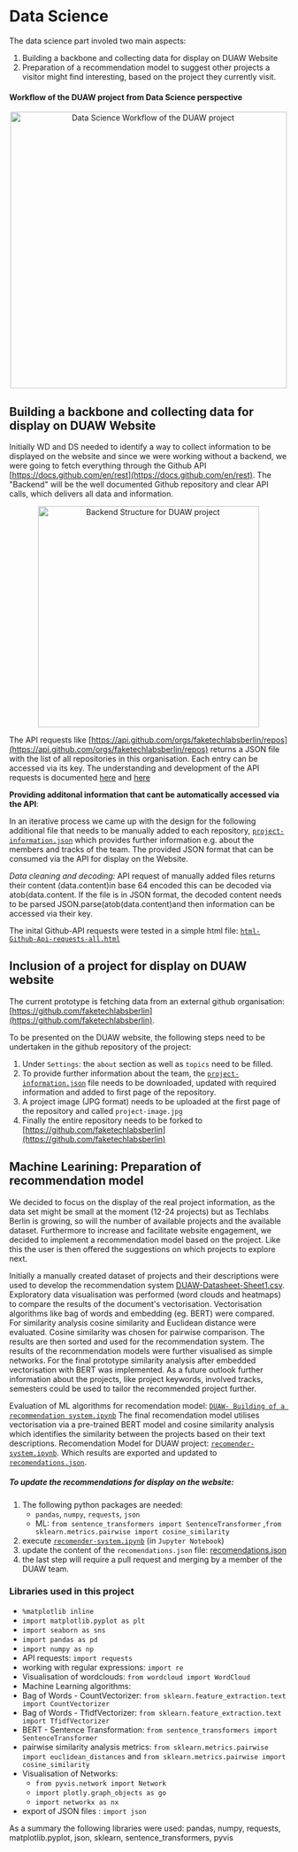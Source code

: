 # Data Science 
The data science part involed two main aspects:
1. Building a backbone and collecting data for display on DUAW Website
2. Preparation of a recommendation model to suggest other projects a visitor might find interesting, based on the project they currently visit.

#### Workflow of the DUAW project from Data Science perspective

<p align="center">
    <img alt="Data Science Workflow of the DUAW project" src="https://github.com/TechLabs-Berlin/wt21-duaw/blob/main/duaw-ds/Workflow-DUAW.png" width="500" />
</p>

## Building a backbone and collecting data for display on DUAW Website 
Initially WD and DS needed to identify a way to collect information to be displayed on the website and since we were working without a backend, we were going to fetch everything  through the Github API [https://docs.github.com/en/rest](https://docs.github.com/en/rest). 
The "Backend" will be the well documented Github repository and clear API calls, which delivers all data and information.

<p align="center">
    <img alt="Backend Structure for DUAW project" src="https://github.com/TechLabs-Berlin/wt21-duaw/blob/main/duaw-ds/Backend-DUAW.png" width="400" />
</p>

The API requests like [https://api.github.com/orgs/faketechlabsberlin/repos](https://api.github.com/orgs/faketechlabsberlin/repos) returns a JSON file with the list of all repositories in this organisation. Each entry can be accessed via its key. The understanding and development of the API requests is documented [here](https://docs.google.com/document/d/1QXbku0m9IZ4pIIGcMU5w2gV4SWQm4IdJ4WzxZ-rQzt4/edit?usp=sharing) and [here](https://docs.google.com/spreadsheets/d/1ClUbkvfNUsZx11E67UgOiJZmQgV_Su72sxnqYfyj0W0/edit?usp=sharing)

**Providing additonal information that cant be automatically accessed via the API**:

In an iterative process we came up with the design for the following additional file that needs to be manually added to each repository, [`project-information.json`](https://github.com/TechLabs-Berlin/wt21-duaw/blob/main/duaw-ds/project-information.json) which provides further information e.g. about the members and tracks of the team.
The provided JSON format that can be consumed via the API for display on the Website. 

*Data cleaning and decoding:* API request of manually added files returns their content (data.content)in base 64 encoded 
this can be decoded via atob(data.content. If the file is in JSON format, the decoded content needs to be parsed JSON.parse(atob(data.content)and then information can be accessed via their key.

The inital Github-API requests were tested in a simple html file: [`html-Github-Api-requests-all.html`](https://github.com/TechLabs-Berlin/wt21-duaw/blob/main/duaw-ds/html-Github-Api-requests-all.html)

## Inclusion of a project for display on DUAW website
The current prototype is fetching data from an external github organisation: [https://github.com/faketechlabsberlin](https://github.com/faketechlabsberlin).

To be presented on the DUAW website, the following steps need to be undertaken in the github repository of the project:
1. Under `Settings`: the `about` section as well as `topics` need to be filled.
2. To provide further information about the team, the [`project-information.json`](https://github.com/TechLabs-Berlin/wt21-duaw/blob/main/duaw-ds/project-information.json) file needs to be downloaded, updated with required information and added to first page of the repository.
3. A project image (JPG format) needs to be uploaded at the first page of the repository and called `project-image.jpg` 
4. Finally the entire repository needs to be forked to [https://github.com/faketechlabsberlin](https://github.com/faketechlabsberlin)


## Machine Learining: Preparation of recommendation model
We decided to focus on the display of the real project information, as the data set might be small at the moment (12-24 projects) but as Techlabs Berlin is growing, so will the number of available projects and the available dataset. Furthermore to increase and facilitate website engagement, we decided to implement a recommendation model based on the project. Like this the user is then offered the suggestions on which projects to explore next. 

Initially a manually created dataset of projects and their descriptions were used to develop the recommendation system [DUAW-Datasheet-Sheet1.csv](https://github.com/TechLabs-Berlin/wt21-duaw/blob/main/duaw-ds/DUAW_%20Datasheet%20-%20Sheet1.csv). Exploratory data visualisation was performed (word clouds and heatmaps) to compare the results of the document's vectorisation. Vectorisation algorithms like bag of words and embedding (eg. BERT) were compared. For similarity analysis cosine similarity and Euclidean distance were evaluated. Cosine similarity was chosen for pairwise comparison. The results are then sorted and used for the recommendation system. The results of the recommendation models were further visualised as simple networks. For the final prototype similarity analysis after embedded vectorisation with BERT was implemented. 
As a future outlook further information about the projects, like project keywords, involved tracks, semesters could be used to tailor the recommended project further. 

Evaluation of ML algorithms for recomendation model: [`DUAW- Building of a recommendation system.ipynb`](https://github.com/TechLabs-Berlin/wt21-duaw/blob/main/duaw-ds/DUAW-%20Building%20of%20a%20recommendation%20system.ipynb)
The final recomendation model utilises vectorisation via a pre-trained BERT model and cosine similarity analysis which identifies the similarity between the projects based on their text descriptions.
Recomendation Model for DUAW project: [`recomender-system.ipynb`](https://github.com/TechLabs-Berlin/wt21-duaw/blob/main/duaw-ds/recomender-system.ipynb).
Which results are exported and updated to [`recomendations.json`](https://github.com/TechLabs-Berlin/wt21-duaw/blob/main/duaw-ds/recomendations.json).

##### To update the recommendations for display on the website:
1. The following python packages are needed:
   - `pandas`, `numpy`, `requests`, `json`
   - ML: `from sentence_transformers import SentenceTransformer` ,`from sklearn.metrics.pairwise import cosine_similarity`
2. execute [`recomender-system.ipynb`](https://github.com/TechLabs-Berlin/wt21-duaw/blob/main/duaw-ds/recomender-system.ipynb) (in `Jupyter Notebook`)
3.  update the content of the `recomendations.json` file:  [recomendations.json](https://github.com/TechLabs-Berlin/wt21-duaw/blob/main/recomendations.json)
4. the last step will require a pull request and merging by a member of the DUAW team.



### Libraries used in this project
- `%matplotlib inline`
- `import matplotlib.pyplot as plt`
- `import seaborn as sns`
- `import pandas as pd`
- `import numpy as np`
- API requests: `import requests`
- working with regular expressions: `import re`
- Visualisation of wordclouds: `from wordcloud import WordCloud`
- Machine Learning algorithms:
- Bag of Words - CountVectorizer: `from sklearn.feature_extraction.text import CountVectorizer`
- Bag of Words - TfidfVectorizer: `from sklearn.feature_extraction.text import TfidfVectorizer`
- BERT - Sentence Transformation: `from sentence_transformers import SentenceTransformer`
- pairwise similarity analysis metrics: `from sklearn.metrics.pairwise import euclidean_distances` and `from sklearn.metrics.pairwise import cosine_similarity`
- Visualisation of Networks: 
  - `from pyvis.network import Network`
  - `import plotly.graph_objects as go`
  - `import networkx as nx`
- export of JSON files : `import json`

As a summary the following libraries were used: pandas, numpy, requests, matplotlib.pyplot, json, sklearn, sentence_transformers, pyvis

